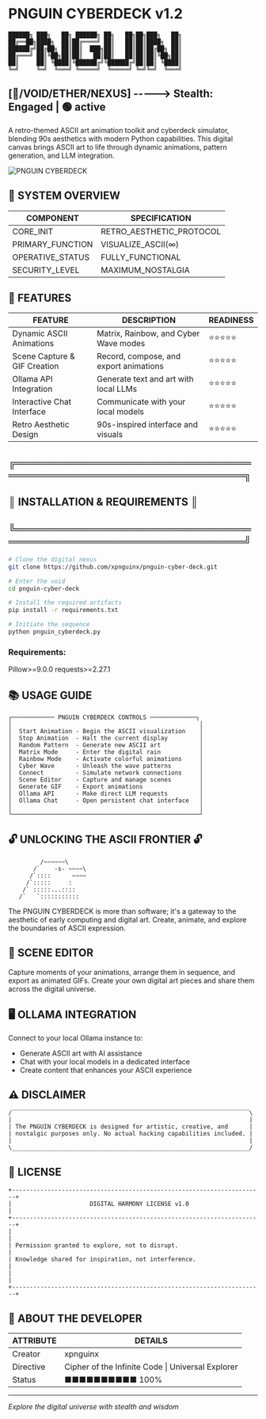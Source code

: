 # PNGUIN CYBERDECK v1.2

```
██████╗ ███╗   ██╗ ██████╗ ██╗   ██╗██╗███╗   ██╗
██╔══██╗████╗  ██║██╔════╝ ██║   ██║██║████╗  ██║
██████╔╝██╔██╗ ██║██║  ███╗██║   ██║██║██╔██╗ ██║
██╔═══╝ ██║╚██╗██║██║   ██║██║   ██║██║██║╚██╗██║
██║     ██║ ╚████║╚██████╔╝╚██████╔╝██║██║ ╚████║
╚═╝     ╚═╝  ╚═══╝ ╚═════╝  ╚═════╝ ╚═╝╚═╝  ╚═══╝
```

## [🌌/VOID/ETHER/NEXUS] -----> Stealth: Engaged | 🟢 active

A retro-themed ASCII art animation toolkit and cyberdeck simulator, blending 90s aesthetics with modern Python capabilities. This digital canvas brings ASCII art to life through dynamic animations, pattern generation, and LLM integration.

![PNGUIN CYBERDECK](https://api.placeholder/800/400)

## 🔮 SYSTEM OVERVIEW

| COMPONENT | SPECIFICATION |
|-----------|---------------|
| CORE_INIT | RETRO_AESTHETIC_PROTOCOL |
| PRIMARY_FUNCTION | VISUALIZE_ASCII(∞) |
| OPERATIVE_STATUS | FULLY_FUNCTIONAL |
| SECURITY_LEVEL | MAXIMUM_NOSTALGIA |

## 🌠 FEATURES

| FEATURE | DESCRIPTION | READINESS |
|---------|-------------|-----------|
| Dynamic ASCII Animations | Matrix, Rainbow, and Cyber Wave modes | ⭐⭐⭐⭐⭐ |
| Scene Capture & GIF Creation | Record, compose, and export animations | ⭐⭐⭐⭐⭐ |
| Ollama API Integration | Generate text and art with local LLMs | ⭐⭐⭐⭐⭐ |
| Interactive Chat Interface | Communicate with your local models | ⭐⭐⭐⭐⭐ |
| Retro Aesthetic Design | 90s-inspired interface and visuals | ⭐⭐⭐⭐⭐ |

## ╔════════════════════════════════════════════════════════════════╗
## ║                INSTALLATION & REQUIREMENTS                      ║
## ╚════════════════════════════════════════════════════════════════╝

```bash
# Clone the digital nexus
git clone https://github.com/xpnguinx/pnguin-cyber-deck.git

# Enter the void
cd pnguin-cyber-deck

# Install the required artifacts
pip install -r requirements.txt

# Initiate the sequence
python pnguin_cyberdeck.py
```

### Requirements:
Pillow>=9.0.0
requests>=2.27.1

## 📚 USAGE GUIDE

```
┌──────────── PNGUIN CYBERDECK CONTROLS ─────────────┐
│                                                     │
│  Start Animation - Begin the ASCII visualization    │
│  Stop Animation  - Halt the current display         │
│  Random Pattern  - Generate new ASCII art           │
│  Matrix Mode     - Enter the digital rain           │
│  Rainbow Mode    - Activate colorful animations     │
│  Cyber Wave      - Unleash the wave patterns        │
│  Connect         - Simulate network connections     │
│  Scene Editor    - Capture and manage scenes        │
│  Generate GIF    - Export animations                │
│  Ollama API      - Make direct LLM requests         │
│  Ollama Chat     - Open persistent chat interface   │
│                                                     │
└─────────────────────────────────────────────────────┘
```

## 🔓 UNLOCKING THE ASCII FRONTIER 🔓

```
         /~~~~~~\
       /`    -s- ~~~~\
      /`::::      ~~~~
     /`:::::     :
    /` :::::...::::
   /`   `:::::::::::
```

The PNGUIN CYBERDECK is more than software; it's a gateway to the aesthetic of early computing and digital art. Create, animate, and explore the boundaries of ASCII expression.

## 💾 SCENE EDITOR

Capture moments of your animations, arrange them in sequence, and export as animated GIFs. Create your own digital art pieces and share them across the digital universe.

## 🖥️ OLLAMA INTEGRATION

Connect to your local Ollama instance to:
- Generate ASCII art with AI assistance
- Chat with your local models in a dedicated interface
- Create content that enhances your ASCII experience

## ⚠️ DISCLAIMER

```
/‾‾‾‾‾‾‾‾‾‾‾‾‾‾‾‾‾‾‾‾‾‾‾‾‾‾‾‾‾‾‾‾‾‾‾‾‾‾‾‾‾‾‾‾‾‾‾‾‾‾‾‾‾‾‾‾‾‾‾‾‾‾‾‾‾‾‾\
|                                                                   |
| The PNGUIN CYBERDECK is designed for artistic, creative, and      |
| nostalgic purposes only. No actual hacking capabilities included. |
|                                                                   |
\___________________________________________________________________/
```

## 📜 LICENSE

```
+-----------------------------------------------------------------------+
|                      DIGITAL HARMONY LICENSE v1.0                     |
+-----------------------------------------------------------------------+
|                                                                       |
| Permission granted to explore, not to disrupt.                        |
| Knowledge shared for inspiration, not interference.                   |
|                                                                       |
+-----------------------------------------------------------------------+
```

## 👤 ABOUT THE DEVELOPER

| ATTRIBUTE | DETAILS |
|-----------|---------|
| Creator | xpnguinx |
| Directive | Cipher of the Infinite Code \| Universal Explorer |
| Status | ■■■■■■■■■■ 100% |

---

_Explore the digital universe with stealth and wisdom_
